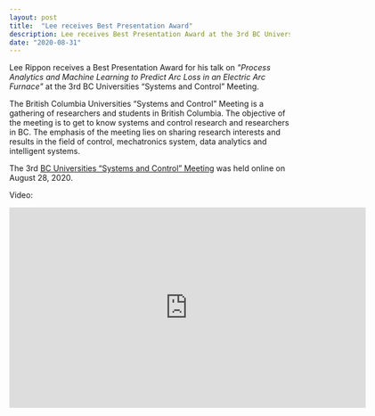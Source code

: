 ```yaml
---
layout: post
title:  "Lee receives Best Presentation Award"
description: Lee receives Best Presentation Award at the 3rd BC Universities Systems and Control Meeting. Video available online.
date: "2020-08-31"
---
```


Lee Rippon receives a Best Presentation Award for his talk on *"Process Analytics and Machine Learning to Predict Arc Loss in an Electric Arc Furnace"* at the 3rd BC Universities “Systems and Control” Meeting.

The British Columbia Universities “Systems and Control” Meeting is a gathering of researchers and students in British Columbia. The objective of the meeting is to get to know systems and control research and researchers in BC. The emphasis of the meeting lies on sharing research interests and results in the field of control, mechatronics system, data analytics and intelligent systems.

The 3rd [BC Universities “Systems and Control” Meeting](https://onlineacademiccommunity.uvic.ca/bcscm/) was held online on August 28, 2020.

Video:

<div class="video-wrapper"><iframe src="https://player.vimeo.com/video/453887620" width="640" height="360" frameborder="0" allow="autoplay; fullscreen" allowfullscreen></iframe>
</div>
